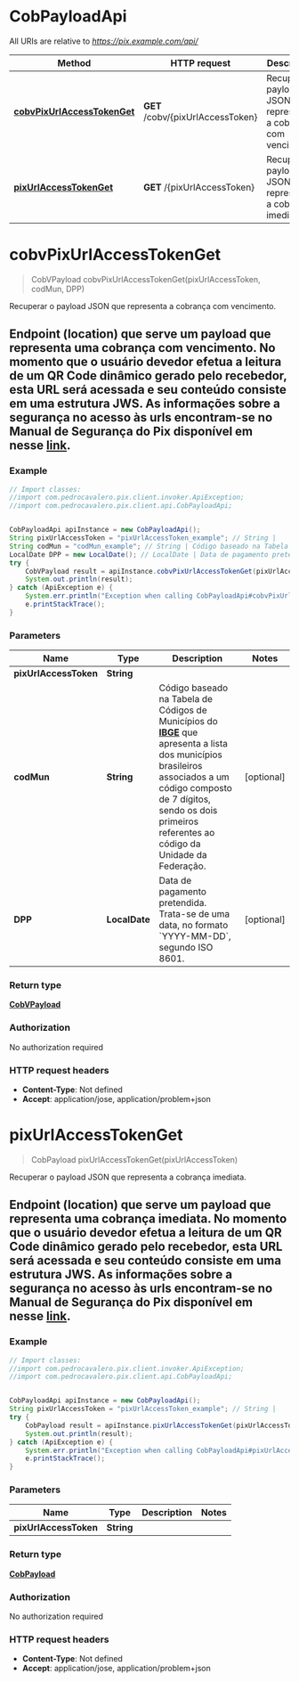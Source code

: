 # CobPayloadApi

All URIs are relative to *https://pix.example.com/api/*

Method | HTTP request | Description
------------- | ------------- | -------------
[**cobvPixUrlAccessTokenGet**](CobPayloadApi.md#cobvPixUrlAccessTokenGet) | **GET** /cobv/{pixUrlAccessToken} | Recuperar o payload JSON que representa a cobrança com vencimento.
[**pixUrlAccessTokenGet**](CobPayloadApi.md#pixUrlAccessTokenGet) | **GET** /{pixUrlAccessToken} | Recuperar o payload JSON que representa a cobrança imediata.

<a name="cobvPixUrlAccessTokenGet"></a>
# **cobvPixUrlAccessTokenGet**
> CobVPayload cobvPixUrlAccessTokenGet(pixUrlAccessToken, codMun, DPP)

Recuperar o payload JSON que representa a cobrança com vencimento.

## Endpoint (location) que serve um payload que representa uma cobrança com vencimento.  No momento que o usuário devedor efetua a leitura de um QR Code dinâmico gerado pelo recebedor, esta URL será acessada e seu conteúdo consiste em uma estrutura JWS. As informações sobre a segurança no acesso às urls encontram-se no Manual de Segurança do Pix disponível em nesse __[link](https://www.bcb.gov.br/estabilidadefinanceira/comunicacaodados)__. 

### Example
```java
// Import classes:
//import com.pedrocavalero.pix.client.invoker.ApiException;
//import com.pedrocavalero.pix.client.api.CobPayloadApi;


CobPayloadApi apiInstance = new CobPayloadApi();
String pixUrlAccessToken = "pixUrlAccessToken_example"; // String | 
String codMun = "codMun_example"; // String | Código baseado na Tabela de Códigos de Municípios do __[IBGE](https://www.ibge.gov.br/explica/codigos-dos-municipios.php)__ que apresenta a lista dos municípios brasileiros associados a um código composto de 7 dígitos, sendo os dois primeiros referentes ao código da Unidade da Federação. 
LocalDate DPP = new LocalDate(); // LocalDate | Data de pagamento pretendida. Trata-se de uma data, no formato `YYYY-MM-DD`, segundo ISO 8601.
try {
    CobVPayload result = apiInstance.cobvPixUrlAccessTokenGet(pixUrlAccessToken, codMun, DPP);
    System.out.println(result);
} catch (ApiException e) {
    System.err.println("Exception when calling CobPayloadApi#cobvPixUrlAccessTokenGet");
    e.printStackTrace();
}
```

### Parameters

Name | Type | Description  | Notes
------------- | ------------- | ------------- | -------------
 **pixUrlAccessToken** | **String**|  |
 **codMun** | **String**| Código baseado na Tabela de Códigos de Municípios do __[IBGE](https://www.ibge.gov.br/explica/codigos-dos-municipios.php)__ que apresenta a lista dos municípios brasileiros associados a um código composto de 7 dígitos, sendo os dois primeiros referentes ao código da Unidade da Federação.  | [optional]
 **DPP** | **LocalDate**| Data de pagamento pretendida. Trata-se de uma data, no formato &#x60;YYYY-MM-DD&#x60;, segundo ISO 8601. | [optional]

### Return type

[**CobVPayload**](CobVPayload.md)

### Authorization

No authorization required

### HTTP request headers

 - **Content-Type**: Not defined
 - **Accept**: application/jose, application/problem+json

<a name="pixUrlAccessTokenGet"></a>
# **pixUrlAccessTokenGet**
> CobPayload pixUrlAccessTokenGet(pixUrlAccessToken)

Recuperar o payload JSON que representa a cobrança imediata.

## Endpoint (location) que serve um payload que representa uma cobrança imediata.  No momento que o usuário devedor efetua a leitura de um QR Code dinâmico gerado pelo recebedor, esta URL será acessada e seu conteúdo consiste em uma estrutura JWS. As informações sobre a segurança no acesso às urls encontram-se no Manual de Segurança do Pix disponível em nesse __[link](https://www.bcb.gov.br/estabilidadefinanceira/comunicacaodados)__. 

### Example
```java
// Import classes:
//import com.pedrocavalero.pix.client.invoker.ApiException;
//import com.pedrocavalero.pix.client.api.CobPayloadApi;


CobPayloadApi apiInstance = new CobPayloadApi();
String pixUrlAccessToken = "pixUrlAccessToken_example"; // String | 
try {
    CobPayload result = apiInstance.pixUrlAccessTokenGet(pixUrlAccessToken);
    System.out.println(result);
} catch (ApiException e) {
    System.err.println("Exception when calling CobPayloadApi#pixUrlAccessTokenGet");
    e.printStackTrace();
}
```

### Parameters

Name | Type | Description  | Notes
------------- | ------------- | ------------- | -------------
 **pixUrlAccessToken** | **String**|  |

### Return type

[**CobPayload**](CobPayload.md)

### Authorization

No authorization required

### HTTP request headers

 - **Content-Type**: Not defined
 - **Accept**: application/jose, application/problem+json

